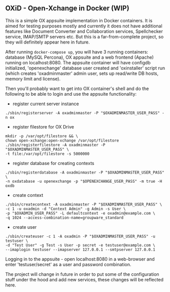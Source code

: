 ## OXiD - Open-Xchange in Docker (WIP)

This is a simple OX appsuite implementation in Docker containers. It is aimed for testing purposes mostly and currently it does not have additional features like Document Converter and Collaboration services, Spellchecker service, IMAP/SMTP servers etc. But this is a far-from-complete project, so they will definitely appear here in future.

After running `docker-compose up`, you will have 3 running containers: database (MySQL Percona), OX appsuite and a web frontend (Apache) running on localhost:8080. The appsuite container will have configdb initialized, 'openexchange' database user created and 'oxinstaller' script run (which creates 'oxadminmaster' admin user, sets up read/write DB hosts, memory limit and license).

Then you'll probably want to get into OX container's shell and do the following to be able to login and use the appsuite functionality:

- register current server instance
```
./sbin/registerserver -A oxadminmaster -P "$OXADMINMASTER_USER_PASS" -n ox
```

- register filestore for OX Drive
```
mkdir -p /var/opt/filestore && \
chown open-xchange:open-xchange /var/opt/filestore
./sbin/registerfilestore -A oxadminmaster -P "$OXADMINMASTER_USER_PASS" \
-t file:/var/opt/filestore -s 5000000
```
- register database for creating contexts
```
./sbin/registerdatabase -A oxadminmaster -P "$OXADMINMASTER_USER_PASS" \
-n oxdatabase -u openexchange -p "$OPENEXCHANGE_USER_PASS" -m true -H oxdb
```
- create context
```
./sbin/createcontext -A oxadminmaster -P "$OXADMINMASTER_USER_PASS" \
-c 1 -u oxadmin -d "Context Admin" -g Admin -s User \
-p "$OXADMIN_USER_PASS" -L defaultcontext -e oxadmin@example.com \
-q 1024 --access-combination-name=groupware_standard
```
- create user
```
./sbin/createuser -c 1 -A oxadmin -P "$OXADMINMASTER_USER_PASS" -u testuser \
-d "Test User" -g Test -s User -p secret -e testuser@example.com \
--imaplogin testuser --imapserver 127.0.0.1 --smtpserver 127.0.0.1
```

Logging in to the appsuite - open localhost:8080 in a web-browser and enter 'testuser/secret' as a user and password combination.

The project will change in future in order to put some of the configuration stuff under the hood and add new services, these changes will be reflected here.
